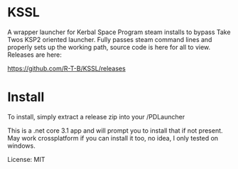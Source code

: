 # KSSL
A wrapper launcher for Kerbal Space Program steam installs to bypass Take Twos KSP2 oriented launcher.  Fully passes steam command lines and properly sets up the working path, source code is here for all to view.  Releases are here:

https://github.com/R-T-B/KSSL/releases

# Install
To install, simply extract a release zip into your <KSP Install folder>/PDLauncher

This is a .net core 3.1 app and will prompt you to install that if not present.  May work crossplatform if you can install it too, no idea, I only tested on windows.

License: MIT
